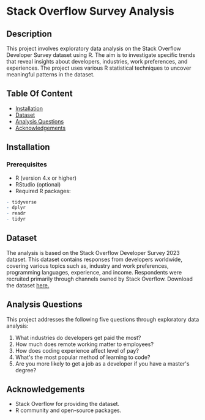 # Stack Overflow Survey Analysis

## Description
This project involves exploratory data analysis on the Stack Overflow Developer Survey dataset using R. The aim is to investigate specific trends that reveal insights about developers, industries, work preferences, and experiences. The project uses various R statistical techniques to uncover meaningful patterns in the dataset.

## Table Of Content
- [Installation](#installation)
- [Dataset](#dataset)
- [Analysis Questions](#analysis_questions)
- [Acknowledgements](#acknowledgements)

## Installation
### Prerequisites
- R (version 4.x or higher)
- RStudio (optional)
- Required R packages:
```r
- tidyverse
- dplyr
- readr
- tidyr
```

## Dataset
The analysis is based on the Stack Overflow Developer Survey 2023 dataset. This dataset contains responses from developers worldwide, covering various topics such as, industry and work preferences, programming languages, experience, and income. Respondents were recruited primarily through channels owned by Stack Overflow. Download the dataset [here.](https://www.kaggle.com/datasets/stackoverflow/stack-overflow-2023-developers-survey?resource=download&select=survey_results_public.csv)

## Analysis Questions
This project addresses the following five questions through exploratory data analysis:
1. What industries do developers get paid the most?
2. How much does remote working matter to employees?
3. How does coding experience affect level of pay?
4. What's the most popular method of learning to code?
5. Are you more likely to get a job as a developer if you have a master's degree?

## Acknowledgements
- Stack Overflow for providing the dataset.
- R community and open-source packages.
